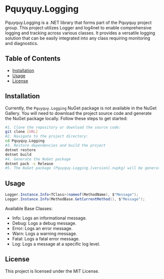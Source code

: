 # Pquyquy.Logging

Pquyquy.Logging is a .NET library that forms part of the Pquyquy project group. This project utilizes Logger and log4net to enable comprehensive logging and tracking across various classes. It provides a versatile logging solution that can be easily integrated into any class requiring monitoring and diagnostics.

## Table of Contents

- [Installation](#installation)
- [Usage](#usage)
- [License](#license)

## Installation

Currently, the `Pquyquy.Logging` NuGet package is not available in the NuGet Gallery. You will need to download the project source code and generate the NuGet package locally. Follow these steps to get started:

   ```bash
   #1. Clone the repository or download the source code:
   git clone [URL]
   #2. Navigate to the project directory:
   cd Pquyquy.Logging
   #3. Restore dependencies and build the project
   dotnet restore
   dotnet build
   #4. Generate the NuGet package
   dotnet pack -c Release
   #5. The NuGet package (Pquyquy.Logging.[version].nupkg) will be generated in the bin/Release directory of the project. You can then reference this local package in your other projects as needed.
   ```

## Usage
  
   ```csharp
   Logger.Instance.Info<TClass>(nameof(MethodName), $"Message");
   Logger.Instance.Info(MethodBase.GetCurrentMethod(), $"Message");
   ```

Available Base Classes:
- Info: Logs an informational message.
- Debug: Logs a debug message.
- Error: Logs an error message.
- Warn: Logs a warning message.
- Fatal: Logs a fatal error message.
- Log: Logs a message at a specific log level.

## License

This project is licensed under the MIT License. 